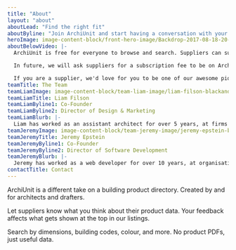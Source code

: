 ```yaml
---
title: "About"
layout: "about"
aboutLead: "Find the right fit"
aboutByline: "Join ArchiUnit and start having a conversation with your suppliers"
heroImage: image-content-block/front-hero-image/Backdrop-2017-08-18-20-45-47.jpg
aboutBelowVideo: |-
  ArchiUnit is free for everyone to browse and search. Suppliers can subscribe to list their products with us.

  In future, we will ask suppliers for a subscription fee to be on ArchiUnit. But for now, it's free.

  If you are a supplier, we'd love for you to be one of our awesome pioneering partners, so get in touch.
teamTitle: The Team
teamLiamImage: image-content-block/team-liam-image/liam-filson-blackandwhite-2017-08-18-20-46-00.jpg
teamLiamTitle: Liam Filson
teamLiamByline1: Co-Founder
teamLiamByline2: Director of Design & Marketing
teamLiamBlurb: |-
  Liam has worked as an assistant architect for over 5 years, at firms including Brewster Murray and Rogers Stirk Harbour + Partners. He holds a B. Arch and an M. Arch degree from UNSW, and is currently studying an M. Urb Des in his spare time. He learned to ski three days before he could walk, and he's never stopped since. He's also nuts about machines that light up, and his creations have now featured twice in Sydney's Vivid Festival.
teamJeremyImage: image-content-block/team-jeremy-image/jeremy-epstein-blackandwhite-2017-08-18-20-46-06.jpg
teamJeremyTitle: Jeremy Epstein
teamJeremyByline1: Co-Founder
teamJeremyByline2: Director of Software Development
teamJeremyBlurb: |-
  Jeremy has worked as a web developer for over 10 years, at organisations including the UNSW Web Unit and IRESS, and also in his freelance business, GreenAsh. He holds a B. Info Tech (Hons) degree from UTS. He writes articles imbued with "poignant wit and hippie ramblings", that people occasionally read if they don't know better. He has travelled widely, and while journeying he happened to become fluent in Spanish.
contactTitle: Contact
---
```

ArchiUnit is a different take on a building product directory. Created by and for architects and drafters.

Let suppliers know what you think about their product data. Your feedback affects what gets shown at the top in our listings.

Search by dimensions, building codes, colour, and more. No product PDFs, just useful data.
